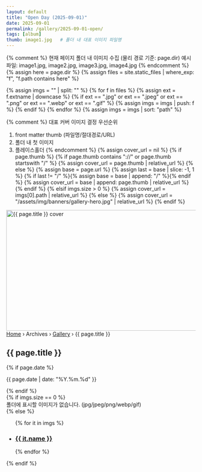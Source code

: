 ```yaml
---
layout: default
title: "Open Day (2025-09-01)"
date: 2025-09-01
permalink: /gallery/2025-09-01-open/
tags: [album]
thumb: image1.jpg   # 폴더 내 대표 이미지 파일명
---
```


<!-- ===== Album Banner (first image as cover) ===== -->
{% comment %}
현재 페이지 폴더 내 이미지 수집 (물리 경로 기준: page.dir)
예시 파일: image1.jpg, image2.jpg, image3.jpg, image4.jpg
{% endcomment %}
{% assign here = page.dir %}
{% assign files = site.static_files | where_exp: "f", "f.path contains here" %}

{% assign imgs = "" | split: "" %}
{% for f in files %}
  {% assign ext = f.extname | downcase %}
  {% if ext == ".jpg" or ext == ".jpeg" or ext == ".png" or ext == ".webp" or ext == ".gif" %}
    {% assign imgs = imgs | push: f %}
  {% endif %}
{% endfor %}
{% assign imgs = imgs | sort: "path" %}

{% comment %}
대표 커버 이미지 결정 우선순위
1) front matter thumb (파일명/절대경로/URL)
2) 폴더 내 첫 이미지
3) 플레이스홀더
{% endcomment %}
{% assign cover_url = nil %}
{% if page.thumb %}
  {% if page.thumb contains "://" or page.thumb startswith "/" %}
    {% assign cover_url = page.thumb | relative_url %}
  {% else %}
    {% assign base = page.url %}
    {% assign last = base | slice: -1, 1 %}
    {% if last != "/" %}{% assign base = base | append: "/" %}{% endif %}
    {% assign cover_url = base | append: page.thumb | relative_url %}
  {% endif %}
{% elsif imgs.size > 0 %}
  {% assign cover_url = imgs[0].path | relative_url %}
{% else %}
  {% assign cover_url = "/assets/img/banners/gallery-hero.jpg" | relative_url %}
{% endif %}

<section class="max-w-7xl mx-auto px-4 mt-6">
  <div class="relative rounded-2xl overflow-hidden ring-1 ring-slate-200">
    <img src="{{ cover_url }}" alt="{{ page.title }} cover"
         class="w-full h-[200px] md:h-[260px] object-cover" width="1600" height="320">
    <div class="absolute inset-0 bg-black/40"></div>
    <div class="absolute inset-x-0 bottom-4 px-4">
      <div class="max-w-7xl mx-auto text-white">
        <!-- Breadcrumbs -->
        <nav aria-label="Breadcrumb" class="flex flex-wrap gap-2 items-center text-[12px] mb-1">
          <a class="hover:underline" href="{{ '/' | relative_url }}">Home</a>
          <span class="opacity-80">›</span>
          <span>Archives</span>
          <span class="opacity-80">›</span>
          <a class="hover:underline" href="{{ '/archives-gallery.html' | relative_url }}">Gallery</a>
          <span class="opacity-80">›</span>
          <span aria-current="page" class="font-semibold">{{ page.title }}</span>
        </nav>
        <h1 class="text-2xl md:text-3xl font-extrabold">{{ page.title }}</h1>
        {% if page.date %}<p class="text-sm md:text-[15px] opacity-95">{{ page.date | date: "%Y.%m.%d" }}</p>{% endif %}
      </div>
    </div>
  </div>
</section>

<!-- ===== Image Grid ===== -->
<section class="max-w-7xl mx-auto px-4 mt-6">
  {% if imgs.size == 0 %}
    <div class="p-8 text-center text-slate-500 font-semibold bg-white border border-slate-200 rounded-2xl">
      폴더에 표시할 이미지가 없습니다. (jpg/jpeg/png/webp/gif)
    </div>
  {% else %}
    <ul class="grid grid-cols-1 sm:grid-cols-2 lg:grid-cols-3 gap-5">
      {% for it in imgs %}
        <li class="group">
          <a class="block rounded-xl overflow-hidden ring-1 ring-slate-200 hover:shadow-xl transition"
             href="{{ it.path | relative_url }}" target="_blank" rel="noopener">
            <div class="h-44 bg-center bg-cover"
                 style="background-image:url('{{ it.path | relative_url }}')"></div>
            <div class="p-4 bg-white">
              <h3 class="font-extrabold text-[14px] line-clamp-1">
                {{ it.name }}
              </h3>
            </div>
          </a>
        </li>
      {% endfor %}
    </ul>
  {% endif %}
</section>
